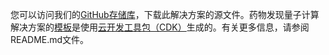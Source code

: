 
您可以访问我们的[GitHub存储库][source]，下载此解决方案的源文件。药物发现量子计算解决方案的[模板][template-url]是使用[云开发工具包（CDK）](http://aws.amazon.com/cdk/)生成的。有关更多信息，请参阅README.md文件。


[source]: https://github.com/awslabs/quantum-ready-solution-for-drug-discovery
[cdk]: http://aws.amazon.com/cdk/
[template-url]: ./deployment.md
